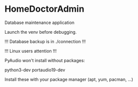 # HomeDoctorAdmin

Database maintenance application

Launch the venv before debugging.

!!! Database backup is in ./connection !!!

!!! Linux users attention !!!

PyAudio won't install without packages:

python3-dev
portaudio19-dev

Install these with your package manager (apt, yum, pacman, ...)
